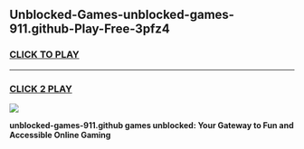 
## Unblocked-Games-unblocked-games-911.github-Play-Free-3pfz4
<h3>
<a href="https://premium76.site?title=unblocked-games-911.github&ref=17A">CLICK TO PLAY</a></h3>
<hr>

<h3>
<a href="https://premium76.site?title=unblocked-games-911.github&ref=17A">CLICK 2 PLAY</a>
  
</h3>

<a href="https://premium76.site?title=unblocked-games-911.github&ref=17A"><img src="https://clearcache.store/games.png"></a>


**unblocked-games-911.github games unblocked: Your Gateway to Fun and Accessible Online Gaming**
